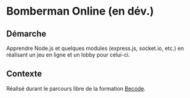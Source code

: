# Bomberman Online (en dév.)

## Démarche

Apprendre Node.js et quelques modules (express.js, socket.io, etc.) en réalisant un jeu en ligne et un lobby pour celui-ci.

## Contexte

Réalisé durant le parcours libre de la formation [Becode](http://www.becode.org/).

